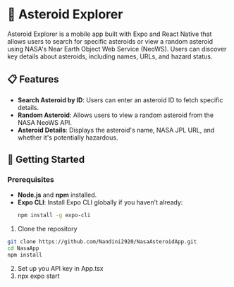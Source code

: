 # 🚀 Asteroid Explorer

Asteroid Explorer is a mobile app built with Expo and React Native that allows users to search for specific asteroids or view a random asteroid using NASA's Near Earth Object Web Service (NeoWS). Users can discover key details about asteroids, including names, URLs, and hazard status.

## 📋 Features

- **Search Asteroid by ID**: Users can enter an asteroid ID to fetch specific details.
- **Random Asteroid**: Allows users to view a random asteroid from the NASA NeoWS API.
- **Asteroid Details**: Displays the asteroid's name, NASA JPL URL, and whether it's potentially hazardous.

## 🚀 Getting Started

### Prerequisites

- **Node.js** and **npm** installed.
- **Expo CLI**: Install Expo CLI globally if you haven’t already:
  ```bash
  npm install -g expo-cli
1. Clone the repository
  ```bash
git clone https://github.com/Nandini2920/NasaAsteroidApp.git
cd NasaApp
npm install
```
2. Set up you API key in App.tsx
3. npx expo start
